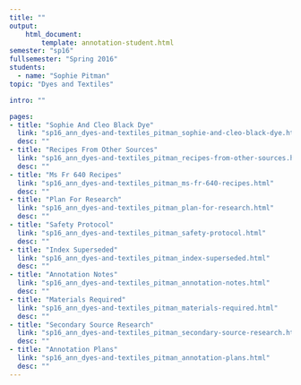 ```yaml
---
title: ""
output:
    html_document:
        template: annotation-student.html
semester: "sp16"
fullsemester: "Spring 2016"
students:
  - name: "Sophie Pitman"
topic: "Dyes and Textiles"

intro: ""

pages:
- title: "Sophie And Cleo Black Dye"
  link: "sp16_ann_dyes-and-textiles_pitman_sophie-and-cleo-black-dye.html"
  desc: ""
- title: "Recipes From Other Sources"
  link: "sp16_ann_dyes-and-textiles_pitman_recipes-from-other-sources.html"
  desc: ""
- title: "Ms Fr 640 Recipes"
  link: "sp16_ann_dyes-and-textiles_pitman_ms-fr-640-recipes.html"
  desc: ""
- title: "Plan For Research"
  link: "sp16_ann_dyes-and-textiles_pitman_plan-for-research.html"
  desc: ""
- title: "Safety Protocol"
  link: "sp16_ann_dyes-and-textiles_pitman_safety-protocol.html"
  desc: ""
- title: "Index Superseded"
  link: "sp16_ann_dyes-and-textiles_pitman_index-superseded.html"
  desc: ""
- title: "Annotation Notes"
  link: "sp16_ann_dyes-and-textiles_pitman_annotation-notes.html"
  desc: ""
- title: "Materials Required"
  link: "sp16_ann_dyes-and-textiles_pitman_materials-required.html"
  desc: ""
- title: "Secondary Source Research"
  link: "sp16_ann_dyes-and-textiles_pitman_secondary-source-research.html"
  desc: ""
- title: "Annotation Plans"
  link: "sp16_ann_dyes-and-textiles_pitman_annotation-plans.html"
  desc: ""
---
```

